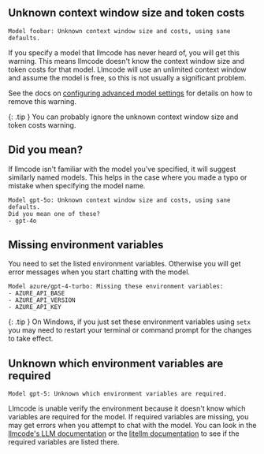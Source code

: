 
## Unknown context window size and token costs

```
Model foobar: Unknown context window size and costs, using sane defaults.
```

If you specify a model that llmcode has never heard of, you will get
this warning.
This means llmcode doesn't know the context window size and token costs
for that model.
Llmcode will use an unlimited context window and assume the model is free,
so this is not usually a significant problem.

See the docs on 
[configuring advanced model settings](/docs/config/adv-model-settings.html)
for details on how to remove this warning.

{: .tip }
You can probably ignore the unknown context window size and token costs warning.

## Did you mean?

If llmcode isn't familiar with the model you've specified,
it will suggest similarly named models.
This helps
in the case where you made a typo or mistake when specifying the model name.

```
Model gpt-5o: Unknown context window size and costs, using sane defaults.
Did you mean one of these?
- gpt-4o
```

## Missing environment variables

You need to set the listed environment variables.
Otherwise you will get error messages when you start chatting with the model.

```
Model azure/gpt-4-turbo: Missing these environment variables:
- AZURE_API_BASE
- AZURE_API_VERSION
- AZURE_API_KEY
```

{: .tip }
On Windows, 
if you just set these environment variables using `setx` you may need to restart your terminal or
command prompt for the changes to take effect.


## Unknown which environment variables are required

```
Model gpt-5: Unknown which environment variables are required.
```

Llmcode is unable verify the environment because it doesn't know
which variables are required for the model.
If required variables are missing,
you may get errors when you attempt to chat with the model.
You can look in the [llmcode's LLM documentation](/docs/llms.html)
or the
[litellm documentation](https://docs.litellm.ai/docs/providers)
to see if the required variables are listed there.


